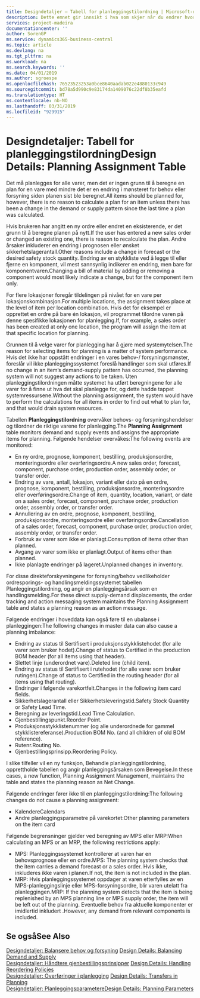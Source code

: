 ```yaml
---
title: Designdetaljer – Tabell for planleggingstilordning | Microsoft-dokumentasjon
description: Dette emnet gir innsikt i hva som skjer når du endrer hvordan du planlegger for en vare.
services: project-madeira
documentationcenter: ''
author: SorenGP
ms.service: dynamics365-business-central
ms.topic: article
ms.devlang: na
ms.tgt_pltfrm: na
ms.workload: na
ms.search.keywords: ''
ms.date: 04/01/2019
ms.author: sgroespe
ms.openlocfilehash: 76523523253a0bce8640aadab022e4880133c949
ms.sourcegitcommit: bd78a5d990c9e83174da1409076c22df8b35eafd
ms.translationtype: HT
ms.contentlocale: nb-NO
ms.lasthandoff: 03/31/2019
ms.locfileid: "929915"
---
```

# <a name="design-details-planning-assignment-table"></a><span data-ttu-id="f2cd0-103">Designdetaljer: Tabell for planleggingstilordning</span><span class="sxs-lookup"><span data-stu-id="f2cd0-103">Design Details: Planning Assignment Table</span></span>
<span data-ttu-id="f2cd0-104">Det må planlegges for alle varer, men det er ingen grunn til å beregne en plan for en vare med mindre det er en endring i mønsteret for behov eller forsyning siden planen sist ble beregnet.</span><span class="sxs-lookup"><span data-stu-id="f2cd0-104">All items should be planned for, however, there is no reason to calculate a plan for an item unless there has been a change in the demand or supply pattern since the last time a plan was calculated.</span></span>  

<span data-ttu-id="f2cd0-105">Hvis brukeren har angitt en ny ordre eller endret en eksisterende, er det grunn til å beregne planen på nytt.</span><span class="sxs-lookup"><span data-stu-id="f2cd0-105">If the user has entered a new sales order or changed an existing one, there is reason to recalculate the plan.</span></span> <span data-ttu-id="f2cd0-106">Andre årsaker inkluderer en endring i prognosen eller ønsket sikkerhetslagerantall.</span><span class="sxs-lookup"><span data-stu-id="f2cd0-106">Other reasons include a change in forecast or the desired safety stock quantity.</span></span> <span data-ttu-id="f2cd0-107">Endring av en stykkliste ved å legge til eller fjerne en komponent, vil mest sannsynlig indikerer en endring, men bare for komponentvaren.</span><span class="sxs-lookup"><span data-stu-id="f2cd0-107">Changing a bill of material by adding or removing a component would most likely indicate a change, but for the component item only.</span></span>  

<span data-ttu-id="f2cd0-108">For flere lokasjoner foregår tildelingen på nivået for en vare per lokasjonskombinasjon.</span><span class="sxs-lookup"><span data-stu-id="f2cd0-108">For multiple locations, the assignment takes place at the level of item per location combination.</span></span> <span data-ttu-id="f2cd0-109">Hvis det for eksempel er opprettet en ordre på bare én lokasjon, vil programmet tilordne varen på denne spesifikke lokasjonen for planlegging.</span><span class="sxs-lookup"><span data-stu-id="f2cd0-109">If, for example, a sales order has been created at only one location, the program will assign the item at that specific location for planning.</span></span>  

<span data-ttu-id="f2cd0-110">Grunnen til å velge varer for planlegging har å gjøre med systemytelsen.</span><span class="sxs-lookup"><span data-stu-id="f2cd0-110">The reason for selecting items for planning is a matter of system performance.</span></span> <span data-ttu-id="f2cd0-111">Hvis det ikke har oppstått endringer i en vares behov-/ forsyningsmønster, foreslår vil ikke planleggingssystemet foreslå handlinger som skal utføres.</span><span class="sxs-lookup"><span data-stu-id="f2cd0-111">If no change in an item’s demand-supply pattern has occurred, the planning system will not suggest any actions to be taken.</span></span> <span data-ttu-id="f2cd0-112">Uten planleggingstilordningen måtte systemet ha utført beregningene for alle varer for å finne ut hva det skal planlegge for, og dette hadde tappet systemressursene.</span><span class="sxs-lookup"><span data-stu-id="f2cd0-112">Without the planning assignment, the system would have to perform the calculations for all items in order to find out what to plan for, and that would drain system resources.</span></span>  

<span data-ttu-id="f2cd0-113">Tabellen **Planleggingstilordning** overvåker behovs- og forsyningshendelser og tilordner de riktige varene for planlegging.</span><span class="sxs-lookup"><span data-stu-id="f2cd0-113">The **Planning Assignment** table monitors demand and supply events and assigns the appropriate items for planning.</span></span> <span data-ttu-id="f2cd0-114">Følgende hendelser overvåkes:</span><span class="sxs-lookup"><span data-stu-id="f2cd0-114">The following events are monitored:</span></span>  

* <span data-ttu-id="f2cd0-115">En ny ordre, prognose, komponent, bestilling, produksjonsordre, monteringsordre eller overføringsordre.</span><span class="sxs-lookup"><span data-stu-id="f2cd0-115">A new sales order, forecast, component, purchase order, production order, assembly order, or transfer order.</span></span>  
* <span data-ttu-id="f2cd0-116">Endring av vare, antall, lokasjon, variant eller dato på en ordre, prognose, komponent, bestilling, produksjonsordre, monteringsordre eller overføringsordre.</span><span class="sxs-lookup"><span data-stu-id="f2cd0-116">Change of item, quantity, location, variant, or date on a sales order, forecast, component, purchase order, production order, assembly order, or transfer order.</span></span>  
* <span data-ttu-id="f2cd0-117">Annullering av en ordre, prognose, komponent, bestilling, produksjonsordre, monteringsordre eller overføringsordre.</span><span class="sxs-lookup"><span data-stu-id="f2cd0-117">Cancellation of a sales order, forecast, component, purchase order, production order, assembly order, or transfer order.</span></span>  
* <span data-ttu-id="f2cd0-118">Forbruk av varer som ikke er planlagt.</span><span class="sxs-lookup"><span data-stu-id="f2cd0-118">Consumption of items other than planned.</span></span>  
* <span data-ttu-id="f2cd0-119">Avgang av varer som ikke er planlagt.</span><span class="sxs-lookup"><span data-stu-id="f2cd0-119">Output of items other than planned.</span></span>  
* <span data-ttu-id="f2cd0-120">Ikke planlagte endringer på lageret.</span><span class="sxs-lookup"><span data-stu-id="f2cd0-120">Unplanned changes in inventory.</span></span>  

<span data-ttu-id="f2cd0-121">For disse direkteforskyvningene for forsyning/behov vedlikeholder ordresporings- og handlingsmeldingssystemet tabellen Planleggingstilordning, og angir en planleggingsårsak som en handlingsmelding.</span><span class="sxs-lookup"><span data-stu-id="f2cd0-121">For these direct supply-demand displacements, the order tracking and action messaging system maintains the Planning Assignment table and states a planning reason as an action message.</span></span>  

<span data-ttu-id="f2cd0-122">Følgende endringer i hoveddata kan også føre til en ubalanse i planleggingen:</span><span class="sxs-lookup"><span data-stu-id="f2cd0-122">The following changes in master data can also cause a planning imbalance:</span></span>  

* <span data-ttu-id="f2cd0-123">Endring av status til Sertifisert i produksjonsstykklistehodet (for alle varer som bruker hodet).</span><span class="sxs-lookup"><span data-stu-id="f2cd0-123">Change of status to Certified in the production BOM header (for all items using that header).</span></span>  
* <span data-ttu-id="f2cd0-124">Slettet linje (underordnet vare).</span><span class="sxs-lookup"><span data-stu-id="f2cd0-124">Deleted line (child item).</span></span>  
* <span data-ttu-id="f2cd0-125">Endring av status til Sertifisert i rutehodet (for alle varer som bruker rutingen).</span><span class="sxs-lookup"><span data-stu-id="f2cd0-125">Change of status to Certified in the routing header (for all items using that routing).</span></span>  
* <span data-ttu-id="f2cd0-126">Endringer i følgende varekortfelt.</span><span class="sxs-lookup"><span data-stu-id="f2cd0-126">Changes in the following item card fields.</span></span>  
* <span data-ttu-id="f2cd0-127">Sikkerhetslagerantall eller Sikkerhetsleveringstid.</span><span class="sxs-lookup"><span data-stu-id="f2cd0-127">Safety Stock Quantity or Safety Lead Time.</span></span>  
* <span data-ttu-id="f2cd0-128">Beregning av leveringstid.</span><span class="sxs-lookup"><span data-stu-id="f2cd0-128">Lead Time Calculation.</span></span>  
* <span data-ttu-id="f2cd0-129">Gjenbestillingspunkt.</span><span class="sxs-lookup"><span data-stu-id="f2cd0-129">Reorder Point.</span></span>  
* <span data-ttu-id="f2cd0-130">Produksjonsstykklistenummer (og alle underordnede for gammel stykklistereferanse).</span><span class="sxs-lookup"><span data-stu-id="f2cd0-130">Production BOM No. (and all children of old BOM reference).</span></span>  
* <span data-ttu-id="f2cd0-131">Rutenr.</span><span class="sxs-lookup"><span data-stu-id="f2cd0-131">Routing No.</span></span>  
* <span data-ttu-id="f2cd0-132">Gjenbestillingsprinsipp.</span><span class="sxs-lookup"><span data-stu-id="f2cd0-132">Reordering Policy.</span></span>  

<span data-ttu-id="f2cd0-133">I slike tilfeller vil en ny funksjon, Behandle planleggingstilordning, opprettholde tabellen og angir planleggingsårsaken som Bevegelse.</span><span class="sxs-lookup"><span data-stu-id="f2cd0-133">In these cases, a new function, Planning Assignment Management, maintains the table and states the planning reason as Net Change.</span></span>  

<span data-ttu-id="f2cd0-134">Følgende endringer fører ikke til en planleggingstilordning:</span><span class="sxs-lookup"><span data-stu-id="f2cd0-134">The following changes do not cause a planning assignment:</span></span>  

* <span data-ttu-id="f2cd0-135">Kalendere</span><span class="sxs-lookup"><span data-stu-id="f2cd0-135">Calendars</span></span>  
* <span data-ttu-id="f2cd0-136">Andre planleggingsparametre på varekortet:</span><span class="sxs-lookup"><span data-stu-id="f2cd0-136">Other planning parameters on the item card</span></span>  

<span data-ttu-id="f2cd0-137">Følgende begrensninger gjelder ved beregning av MPS eller MRP:</span><span class="sxs-lookup"><span data-stu-id="f2cd0-137">When calculating an MPS or an MRP, the following restrictions apply:</span></span>  

* <span data-ttu-id="f2cd0-138">MPS: Planleggingssystemet kontrollerer at varen har en behovsprognose eller en ordre.</span><span class="sxs-lookup"><span data-stu-id="f2cd0-138">MPS: The planning system checks that the item carries a demand forecast or a sales order.</span></span> <span data-ttu-id="f2cd0-139">Hvis ikke, inkluderes ikke varen i planen.</span><span class="sxs-lookup"><span data-stu-id="f2cd0-139">If not, the item is not included in the plan.</span></span>  
* <span data-ttu-id="f2cd0-140">MRP: Hvis planleggingssystemet oppdager at varen etterfylles av en MPS-planleggingslinje eller MPS-forsyningsordre, blir varen utelatt fra planleggingen.</span><span class="sxs-lookup"><span data-stu-id="f2cd0-140">MRP: If the planning system detects that the item is being replenished by an MPS planning line or MPS supply order, the item will be left out of the planning.</span></span> <span data-ttu-id="f2cd0-141">Eventuelle behov fra aktuelle komponenter er imidlertid inkludert .</span><span class="sxs-lookup"><span data-stu-id="f2cd0-141">However, any demand from relevant components is included.</span></span>  

## <a name="see-also"></a><span data-ttu-id="f2cd0-142">Se også</span><span class="sxs-lookup"><span data-stu-id="f2cd0-142">See Also</span></span>  
<span data-ttu-id="f2cd0-143">[Designdetaljer: Balansere behov og forsyning](design-details-balancing-demand-and-supply.md) </span><span class="sxs-lookup"><span data-stu-id="f2cd0-143">[Design Details: Balancing Demand and Supply](design-details-balancing-demand-and-supply.md) </span></span>  
<span data-ttu-id="f2cd0-144">[Designdetaljer: Håndtere gjenbestillingsprinsipper](design-details-handling-reordering-policies.md) </span><span class="sxs-lookup"><span data-stu-id="f2cd0-144">[Design Details: Handling Reordering Policies](design-details-handling-reordering-policies.md) </span></span>  
<span data-ttu-id="f2cd0-145">[Designdetaljer: Overføringer i planlegging](design-details-transfers-in-planning.md) </span><span class="sxs-lookup"><span data-stu-id="f2cd0-145">[Design Details: Transfers in Planning](design-details-transfers-in-planning.md) </span></span>  
[<span data-ttu-id="f2cd0-146">Designdetaljer: Planleggingsparametere</span><span class="sxs-lookup"><span data-stu-id="f2cd0-146">Design Details: Planning Parameters</span></span>](design-details-planning-parameters.md)  

